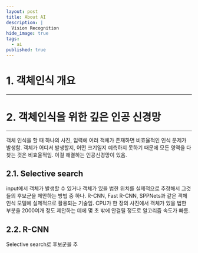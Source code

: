 ```yaml
---
layout: post
title: About AI
description: |
  Vision Recognition
hide_image: true
tags:
  - ai
published: true
---
```


# 1. 객체인식 개요
* * *

# 2. 객체인식을 위한 깊은 인공 신경망
* * *
객체 인식을 할 때 하나의 사진, 입력에 여러 객체가 존재하면 비효율적인 인식 문제가 발생함. 객체가 어디서 발생할지, 어떤 크기일지 예측하지 못하기 
때문에 모든 영역을 다 찾는 것은 비효율적임. 이걸 해결하는 인공신경망이 있음.

## 2.1. Selective search
input에서 객체가 발생할 수 있거나 객체가 있을 법한 위치를 실제적으로 추정해서 그것들의 후보군을 제안하는 방법 중 하나.
R-CNN, Fast R-CNN, SPPNets과 같은 객체 인식 모델에 실제적으로 활용되는 기술임. CPU가 한 장의 사진에서 객체가 있을 법한 부분을 2000여개 정도 
제안하는 데에 몇 초 밖에 안걸릴 정도로 알고리즘 속도가 빠름.

## 2.2. R-CNN
Selective search로 후보군을 추
